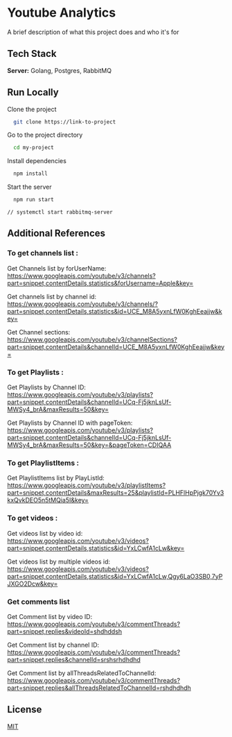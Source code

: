 # Youtube Analytics

A brief description of what this project does and who it's for

## Tech Stack

**Server:** Golang, Postgres, RabbitMQ

## Run Locally

Clone the project

```bash
  git clone https://link-to-project
```

Go to the project directory

```bash
  cd my-project
```

Install dependencies

```bash
  npm install
```

Start the server

```bash
  npm run start
```

	// systemctl start rabbitmq-server


## Additional References

### To get channels list :

Get Channels list by forUserName:
https://www.googleapis.com/youtube/v3/channels?part=snippet,contentDetails,statistics&forUsername=Apple&key=

Get channels list by channel id:
https://www.googleapis.com/youtube/v3/channels/?part=snippet,contentDetails,statistics&id=UCE_M8A5yxnLfW0KghEeajjw&key=

Get Channel sections:
https://www.googleapis.com/youtube/v3/channelSections?part=snippet,contentDetails&channelId=UCE_M8A5yxnLfW0KghEeajjw&key=

### To get Playlists :

Get Playlists by Channel ID:
https://www.googleapis.com/youtube/v3/playlists?part=snippet,contentDetails&channelId=UCq-Fj5jknLsUf-MWSy4_brA&maxResults=50&key=

Get Playlists by Channel ID with pageToken:
https://www.googleapis.com/youtube/v3/playlists?part=snippet,contentDetails&channelId=UCq-Fj5jknLsUf-MWSy4_brA&maxResults=50&key=&pageToken=CDIQAA

### To get PlaylistItems :

Get PlaylistItems list by PlayListId:
https://www.googleapis.com/youtube/v3/playlistItems?part=snippet,contentDetails&maxResults=25&playlistId=PLHFlHpPjgk70Yv3kxQvkDEO5n5tMQia5I&key=

### To get videos :

Get videos list by video id:
https://www.googleapis.com/youtube/v3/videos?part=snippet,contentDetails,statistics&id=YxLCwfA1cLw&key=

Get videos list by multiple videos id:
https://www.googleapis.com/youtube/v3/videos?part=snippet,contentDetails,statistics&id=YxLCwfA1cLw,Qgy6LaO3SB0,7yPJXGO2Dcw&key=

### Get comments list

Get Comment list by video ID:
https://www.googleapis.com/youtube/v3/commentThreads?part=snippet,replies&videoId=shdhddsh

Get Comment list by channel ID:
https://www.googleapis.com/youtube/v3/commentThreads?part=snippet,replies&channelId=srshsrhdhdhd

Get Comment list by allThreadsRelatedToChannelId:
https://www.googleapis.com/youtube/v3/commentThreads?part=snippet,replies&allThreadsRelatedToChannelId=rshdhdhdh

## License

[MIT](https://choosealicense.com/licenses/mit/)